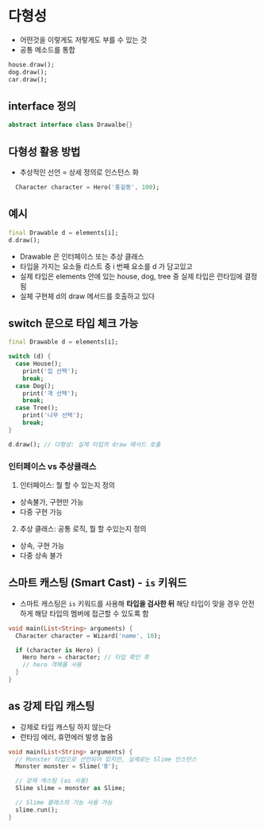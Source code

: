 # 다형성
- 어떤것을 이렇게도 저렇게도 부를 수 있는 것
- 공통 메소드를 통합
```dart
house.draw();
dog.draw();
car.draw();
```

## interface 정의
```dart
abstract interface class Drawalbe{}
```

## 다형성 활용 방법
- 추상적인 선언 = 상세 정의로 인스턴스 화
```dart
  Character character = Hero('홍길동', 100);
```

## 예시
```dart
final Drawable d = elements[i];
d.draw();
```
- Drawable 은 인터페이스 또는 추상 클래스
- 타입을 가지는 요소들 리스트 중 i 번째 요소를 d 가 담고있고 
- 실제 타입은 elements 안에 있는 house, dog, tree 중 실제 타입은 런타임에 결정됨
- 실체 구현체 d의 draw 메서드를 호출하고 있다

## switch 문으로 타입 체크 가능
```dart
final Drawable d = elements[i];

switch (d) {
  case House();
    print('집 선택');
    break;
  case Dog();
    print('개 선택');
    break;
  case Tree();
    print('나무 선택');
    break;
}

d.draw(); // 다형성: 실제 타입의 draw 메서드 호출
```

### 인터페이스 vs 추상클래스
1. 인터페이스: 뭘 할 수 있는지 정의
- 상속불가, 구현만 가능
- 다중 구현 가능

2. 추상 클래스: 공통 로직, 뭘 할 수있는지 정의
- 상속, 구현 가능
- 다중 상속 불가


## 스마트 캐스팅 (Smart Cast) - `is` 키워드

- 스마트 캐스팅은 `is` 키워드를 사용해 **타입을 검사한 뒤** 해당 타입이 맞을 경우 안전하게 해당 타입의 멤버에 접근할 수 있도록 함

```dart
void main(List<String> arguments) {
  Character character = Wizard('name', 10);

  if (character is Hero) {
    Hero hero = character; // 타입 확인 후
    // hero 객체를 사용
  }
}
```

## as 강제 타입 캐스팅
- 강제로 타입 캐스팅 하지 않는다
- 런타임 에러, 휴먼에러 발생 높음
```dart
void main(List<String> arguments) {
  // Monster 타입으로 선언되어 있지만, 실제로는 Slime 인스턴스
  Monster monster = Slime('B');

  // 강제 캐스팅 (as 사용)
  Slime slime = monster as Slime;

  // Slime 클래스의 기능 사용 가능
  slime.run();
}
```